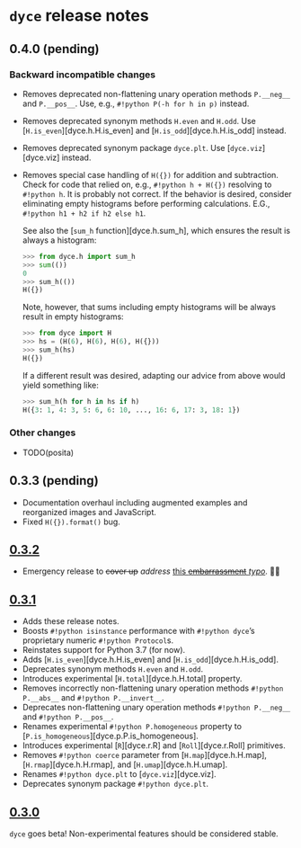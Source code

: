 <!--- -*- encoding: utf-8 -*-
  Copyright and other protections apply. Please see the accompanying LICENSE file for
  rights and restrictions governing use of this software. All rights not expressly
  waived or licensed are reserved. If that file is missing or appears to be modified
  from its original, then please contact the author before viewing or using this
  software in any capacity.

  !!!!!!!!!!!!!!!!!!!!!!!!!!!!!!!!!!!!!!!!!!!!!!!!!!!!!!!!!!!!!!!!!!!!
  !!!!!!!!!!!!!!! IMPORTANT: READ THIS BEFORE EDITING! !!!!!!!!!!!!!!!
  !!!!!!!!!!!!!!!!!!!!!!!!!!!!!!!!!!!!!!!!!!!!!!!!!!!!!!!!!!!!!!!!!!!!
  Please keep each sentence on its own unwrapped line.
  It looks like crap in a text editor, but it has no effect on rendering, and it allows much more useful diffs.
  Thank you!
-->

# ``dyce`` release notes

## 0.4.0 (pending)

### Backward incompatible changes

* Removes deprecated non-flattening unary operation methods ``P.__neg__`` and ``P.__pos__``.
    Use, e.g., ``#!python P(-h for h in p)`` instead.

* Removes deprecated synonym methods ``H.even`` and ``H.odd``.
    Use  [``H.is_even``][dyce.h.H.is_even] and [``H.is_odd``][dyce.h.H.is_odd] instead.

* Removes deprecated synonym package ``dyce.plt``.
    Use [``dyce.viz``][dyce.viz] instead.

* Removes special case handling of ``H({})`` for addition and subtraction.
    Check for code that relied on, e.g., ``#!python h + H({})`` resolving to ``#!python h``.
    It is probably not correct.
    If the behavior is desired, consider eliminating empty histograms before performing calculations.
    E.G., ``#!python h1 + h2 if h2 else h1``.

    See also the [``sum_h`` function][dyce.h.sum_h], which ensures the result is always a histogram:

    ``` python
    >>> from dyce.h import sum_h
    >>> sum(())
    0
    >>> sum_h(())
    H({})

    ```

    Note, however, that sums including empty histograms will be always result in empty histograms:

    ``` python
    >>> from dyce import H
    >>> hs = (H(6), H(6), H(6), H({}))
    >>> sum_h(hs)
    H({})

    ```

    If a different result was desired, adapting our advice from above would yield something like:

    ``` python
    >>> sum_h(h for h in hs if h)
    H({3: 1, 4: 3, 5: 6, 6: 10, ..., 16: 6, 17: 3, 18: 1})

    ```

### Other changes

* TODO(posita)

## 0.3.3 (pending)

* Documentation overhaul including augmented examples and reorganized images and JavaScript.
* Fixed ``H({}).format()`` bug.

## [0.3.2](https://github.com/posita/dyce/releases/tag/v0.3.2)

* Emergency release to ~~cover up~~ _address_ [this ~~embarrassment~~ _typo_](https://github.com/borntyping/python-dice/issues/16#issuecomment-900249398). 😬😅

## [0.3.1](https://github.com/posita/dyce/releases/tag/v0.3.1)

* Adds these release notes.
* Boosts ``#!python isinstance`` performance with ``#!python dyce``’s proprietary numeric ``#!python Protocol``s.
* Reinstates support for Python 3.7 (for now).
* Adds [``H.is_even``][dyce.h.H.is_even] and [``H.is_odd``][dyce.h.H.is_odd].
* Deprecates synonym methods ``H.even`` and ``H.odd``.
* Introduces experimental [``H.total``][dyce.h.H.total] property.
* Removes incorrectly non-flattening unary operation methods ``#!python P.__abs__`` and ``#!python P.__invert__``.
* Deprecates non-flattening unary operation methods ``#!python P.__neg__`` and ``#!python P.__pos__``.
* Renames experimental ``#!python P.homogeneous`` property to [``P.is_homogeneous``][dyce.p.P.is_homogeneous].
* Introduces experimental [``R``][dyce.r.R] and [``Roll``][dyce.r.Roll] primitives.
* Removes ``#!python coerce`` parameter from [``H.map``][dyce.h.H.map], [``H.rmap``][dyce.h.H.rmap], and [``H.umap``][dyce.h.H.umap].
* Renames ``#!python dyce.plt`` to [``dyce.viz``][dyce.viz].
* Deprecates synonym package ``#!python dyce.plt``.

## [0.3.0](https://github.com/posita/dyce/releases/tag/v0.3.0)

``dyce`` goes beta!
Non-experimental features should be considered stable.
